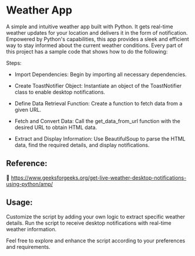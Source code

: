# Weather App

A simple and intuitive weather app built with Python. It gets real-time weather updates for your location and delivers it in the form of notification. Empowered by Python's capabilities, this app provides a sleek and efficient way to stay informed about the current weather conditions. Every part of this project has a sample code that shows how to do the following:

Steps:

* Import Dependencies:
        Begin by importing all necessary dependencies.

*  Create ToastNotifier Object:
        Instantiate an object of the ToastNotifier class to enable desktop notifications.

*    Define Data Retrieval Function:
        Create a function to fetch data from a given URL.

*    Fetch and Convert Data:
        Call the get_data_from_url function with the desired URL to obtain HTML data.

*    Extract and Display Information:
        Use BeautifulSoup to parse the HTML data, find the required details, and display notifications.
## Reference:
🔗 https://www.geeksforgeeks.org/get-live-weather-desktop-notifications-using-python/amp/

##  Usage:
Customize the script by adding your own logic to extract specific weather details.
Run the script to receive desktop notifications with real-time weather information.

Feel free to explore and enhance the script according to your preferences and requirements.